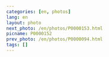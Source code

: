 ```yaml
---
categories: [en, photos]
lang: en
layout: photo
next_photo: /en/photos/P0000153.html
picname: P0000152
prev_photo: /en/photos/P0000094.html
tags: []
---
```

